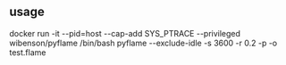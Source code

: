 ## usage
docker run -it --pid=host --cap-add SYS_PTRACE --privileged wibenson/pyflame /bin/bash
pyflame --exclude-idle -s 3600 -r 0.2 -p <PID> -o test.flame

